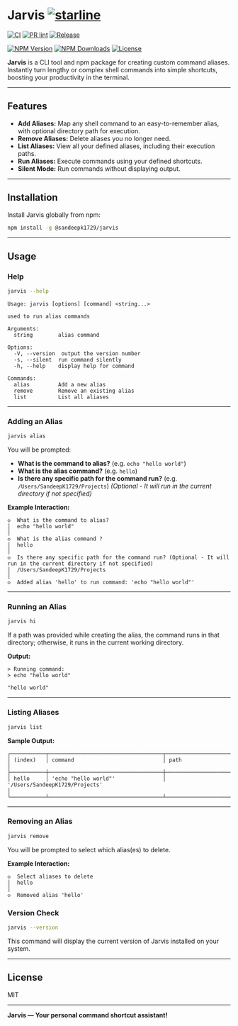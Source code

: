 # Jarvis [![starline](https://starlines.qoo.monster/assets/SandeepK1729/jarvis)](https://github.com/qoomon/starline)

[![CI](https://github.com/SandeepK1729/jarvis/actions/workflows/ci.yml/badge.svg)](https://github.com/SandeepK1729/jarvis/actions/workflows/ci.yml)
[![PR lint](https://github.com/SandeepK1729/jarvis/actions/workflows/pr-lint.yml/badge.svg)](https://github.com/SandeepK1729/jarvis/actions/workflows/pr-lint.yml)
[![Release](https://github.com/SandeepK1729/jarvis/actions/workflows/release.yml/badge.svg)](https://github.com/SandeepK1729/jarvis/actions/workflows/release.yml)

[![NPM Version](https://img.shields.io/npm/v/@sandeepk1729/jarvis.svg)](https://www.npmjs.com/package/@sandeepk1729/jarvis)
[![NPM Downloads](https://img.shields.io/npm/dt/@sandeepk1729/jarvis.svg)](https://www.npmjs.com/package/@sandeepk1729/jarvis)
[![License](https://img.shields.io/npm/l/@sandeepk1729/jarvis.svg)](
  https://opensource.org/licenses/MIT
)

**Jarvis** is a CLI tool and npm package for creating custom command aliases. Instantly turn lengthy or complex shell commands into simple shortcuts, boosting your productivity in the terminal.

---

## Features

- **Add Aliases:** Map any shell command to an easy-to-remember alias, with optional directory path for execution.
- **Remove Aliases:** Delete aliases you no longer need.
- **List Aliases:** View all your defined aliases, including their execution paths.
- **Run Aliases:** Execute commands using your defined shortcuts.
- **Silent Mode:** Run commands without displaying output.

---

## Installation

Install Jarvis globally from npm:

```bash
npm install -g @sandeepk1729/jarvis
```

---

## Usage

### Help

```bash
jarvis --help
```

```
Usage: jarvis [options] [command] <string...>

used to run alias commands

Arguments:
  string        alias command

Options:
  -V, --version  output the version number
  -s, --silent  run command silently
  -h, --help    display help for command

Commands:
  alias         Add a new alias
  remove        Remove an existing alias
  list          List all aliases
```

---

### Adding an Alias

```bash
jarvis alias
```

You will be prompted:
- **What is the command to alias?** (e.g. `echo "hello world"`)
- **What is the alias command?** (e.g. `hello`)
- **Is there any specific path for the command run?** (e.g. `/Users/SandeepK1729/Projects`)
  *(Optional - It will run in the current directory if not specified)*

**Example Interaction:**
```
◇  What is the command to alias?
│  echo "hello world"
│
◇  What is the alias command ?
│  hello
│
◇  Is there any specific path for the command run? (Optional - It will run in the current directory if not specified)
│  /Users/SandeepK1729/Projects
│
◇  Added alias 'hello' to run command: 'echo "hello world"'
```

---

### Running an Alias

```bash
jarvis hi
```

If a path was provided while creating the alias, the command runs in that directory; otherwise, it runs in the current working directory.

**Output:**
```
> Running command:
> echo "hello world"

"hello world"
```

---

### Listing Aliases

```bash
jarvis list
```

**Sample Output:**
```
┌───────────┬────────────────────────────────────┬────────────────────────────────────────────────────────────────────────┐
│ (index)   │ command                            │ path                                                                   │
├───────────┼────────────────────────────────────┼────────────────────────────────────────────────────────────────────────┤
│ hello     │ 'echo "hello world"'               │ '/Users/SandeepK1729/Projects'                                         │
└───────────┴────────────────────────────────────┴────────────────────────────────────────────────────────────────────────┘
```

---

### Removing an Alias

```bash
jarvis remove
```

You will be prompted to select which alias(es) to delete.

**Example Interaction:**
```
◇  Select aliases to delete
│  hello
│
◇  Removed alias 'hello'
```

### Version Check

```bash
jarvis --version
```

This command will display the current version of Jarvis installed on your system.

---

## License

MIT

---

**Jarvis — Your personal command shortcut assistant!**